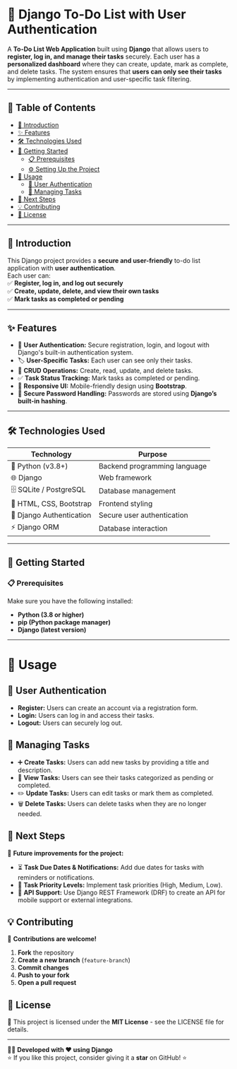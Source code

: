 # 📝 Django To-Do List with User Authentication  

A **To-Do List Web Application** built using **Django** that allows users to **register, log in, and manage their tasks** securely. Each user has a **personalized dashboard** where they can create, update, mark as complete, and delete tasks. The system ensures that **users can only see their tasks** by implementing authentication and user-specific task filtering.  

---

## 📌 Table of Contents  

- [📖 Introduction](#-introduction)  
- [✨ Features](#-features)  
- [🛠 Technologies Used](#-technologies-used)  
- [🚀 Getting Started](#-getting-started)  
  - [📋 Prerequisites](#-prerequisites)  
  - [⚙️ Setting Up the Project](#-setting-up-the-project)  
- [📌 Usage](#-usage)  
  - [🔐 User Authentication](#-user-authentication)  
  - [📌 Managing Tasks](#-managing-tasks)  
- [🔮 Next Steps](#-next-steps)  
- [💡 Contributing](#-contributing)  
- [📝 License](#-license)  

---

## 📖 Introduction  

This Django project provides a **secure and user-friendly** to-do list application with **user authentication**.  
Each user can:  
✅ **Register, log in, and log out securely**  
✅ **Create, update, delete, and view their own tasks**  
✅ **Mark tasks as completed or pending**  

---

## ✨ Features  

- 🔐 **User Authentication:** Secure registration, login, and logout with Django's built-in authentication system.  
- 🏷 **User-Specific Tasks:** Each user can see only their tasks.  
- 📜 **CRUD Operations:** Create, read, update, and delete tasks.  
- ✅ **Task Status Tracking:** Mark tasks as completed or pending.  
- 📱 **Responsive UI:** Mobile-friendly design using **Bootstrap**.  
- 🔑 **Secure Password Handling:** Passwords are stored using **Django’s built-in hashing**.  

---

## 🛠 Technologies Used  

| **Technology** | **Purpose** |
|--------------|------------|
| 🐍 Python (v3.8+) | Backend programming language |
| 🌐 Django | Web framework |
| 🗄 SQLite / PostgreSQL | Database management |
| 🎨 HTML, CSS, Bootstrap | Frontend styling |
| 🔐 Django Authentication | Secure user authentication |
| ⚡ Django ORM | Database interaction |

---

## 🚀 Getting Started  

### 📋 Prerequisites  

Make sure you have the following installed:  

- **Python (3.8 or higher)**  
- **pip (Python package manager)**  
- **Django (latest version)**  

---

# 📌 Usage  

## 🔐 User Authentication  
- **Register:** Users can create an account via a registration form.  
- **Login:** Users can log in and access their tasks.  
- **Logout:** Users can securely log out.  

## 📌 Managing Tasks  
- ➕ **Create Tasks:** Users can add new tasks by providing a title and description.  
- 👀 **View Tasks:** Users can see their tasks categorized as pending or completed.  
- ✏️ **Update Tasks:** Users can edit tasks or mark them as completed.  
- 🗑 **Delete Tasks:** Users can delete tasks when they are no longer needed.  

## 🔮 Next Steps  
🚀 **Future improvements for the project:**  

- ⏳ **Task Due Dates & Notifications:** Add due dates for tasks with reminders or notifications.  
- 📌 **Task Priority Levels:** Implement task priorities (High, Medium, Low).  
- 📱 **API Support:** Use Django REST Framework (DRF) to create an API for mobile support or external integrations.  

## 💡 Contributing  
🔹 **Contributions are welcome!**  

1. **Fork** the repository  
2. **Create a new branch** (`feature-branch`)  
3. **Commit changes**  
4. **Push to your fork**  
5. **Open a pull request**  

## 📝 License  
📜 This project is licensed under the **MIT License** - see the LICENSE file for details.  

---

👨‍💻 **Developed with ❤️ using Django**  
⭐ If you like this project, consider giving it a **star** on GitHub! ⭐


